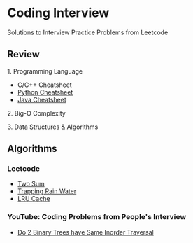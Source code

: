 # Coding Interview

Solutions to Interview Practice Problems from Leetcode

## Review

1\. Programming Language

- C/C++ Cheatsheet
- [Python Cheatsheet](review/py-cheatsheet.md)
- [Java Cheatsheet](review/java-cheatsheet.md)

2\. Big-O Complexity

3\. Data Structures & Algorithms

## Algorithms

### Leetcode

- [Two Sum](algorithms/two-sum.md)
- [Trapping Rain Water](algorithms/trapping-rain-water.md)
- [LRU Cache](algorithms/lru-cache.md)

### YouTube: Coding Problems from People's Interview

- [Do 2 Binary Trees have Same Inorder Traversal ](algorithms/in-order-traversal.md)
